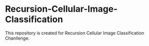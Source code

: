 # Recursion-Cellular-Image-Classification

This repository is created for Recursion Cellular Image Classification Chanllenge. 
